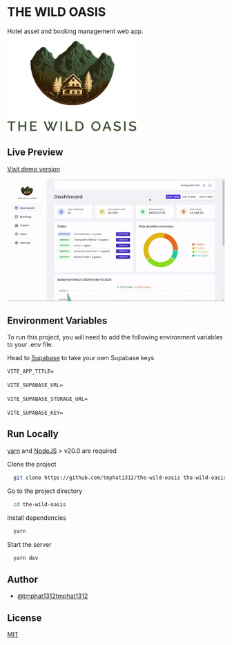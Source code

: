# THE WILD OASIS

Hotel asset and booking management web app.

![Logo](/docs/logo.png)

## Live Preview

[Visit demo version](https://fb.com/tmphat1312)

![Demo](/docs/demo.gif)

## Environment Variables

To run this project, you will need to add the following environment variables to your .env file.

Head to [Supabase](https://supabase.com/docs) to take your own Supabase keys

```
VITE_APP_TITLE=

VITE_SUPABASE_URL=

VITE_SUPABASE_STORAGE_URL=

VITE_SUPABASE_KEY=
```

## Run Locally

[yarn](https://yarnpkg.com/) and [NodeJS](https://nodejs.org/en) > v20.0 are required

Clone the project

```bash
  git clone https://github.com/tmphat1312/the-wild-oasis the-wild-oasis
```

Go to the project directory

```bash
  cd the-wild-oasis
```

Install dependencies

```bash
  yarn
```

Start the server

```bash
  yarn dev
```

## Author

- [@tmphat1312tmphat1312](https://www.github.com/tmphat1312)

## License

[MIT](https://choosealicense.com/licenses/mit/)
